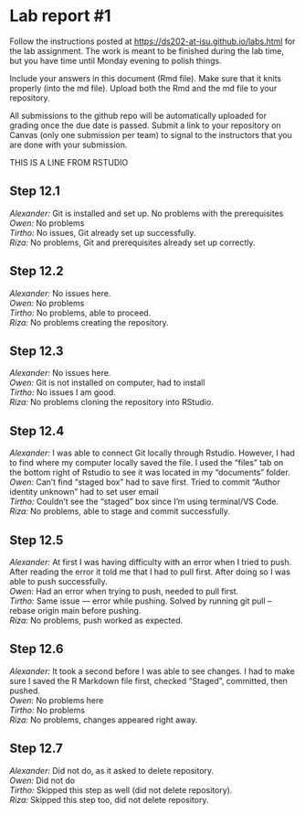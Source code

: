 
<!-- README.md is generated from README.Rmd. Please edit the README.Rmd file -->

# Lab report #1

Follow the instructions posted at
<https://ds202-at-isu.github.io/labs.html> for the lab assignment. The
work is meant to be finished during the lab time, but you have time
until Monday evening to polish things.

Include your answers in this document (Rmd file). Make sure that it
knits properly (into the md file). Upload both the Rmd and the md file
to your repository.

All submissions to the github repo will be automatically uploaded for
grading once the due date is passed. Submit a link to your repository on
Canvas (only one submission per team) to signal to the instructors that
you are done with your submission.

THIS IS A LINE FROM RSTUDIO

## Step 12.1

*Alexander:* Git is installed and set up. No problems with the
prerequisites  
*Owen:* No problems  
*Tirtho:* No issues, Git already set up successfully.  
*Riza:* No problems, Git and prerequisites already set up correctly.

## Step 12.2

*Alexander:* No issues here.  
*Owen:* No problems  
*Tirtho:* No problems, able to proceed.  
*Riza:* No problems creating the repository.

## Step 12.3

*Alexander:* No issues here.  
*Owen:* Git is not installed on computer, had to install  
*Tirtho:* No issues I am good.  
*Riza:* No problems cloning the repository into RStudio.

## Step 12.4

*Alexander:* I was able to connect Git locally through Rstudio. However,
I had to find where my computer locally saved the file. I used the
“files” tab on the bottom right of Rstudio to see it was located in my
“documents” folder.  
*Owen:* Can’t find “staged box” had to save first. Tried to commit
“Author identity unknown” had to set user email  
*Tirtho:* Couldn’t see the “staged” box since I’m using terminal/VS Code.  
*Riza:* No problems, able to stage and commit successfully.

## Step 12.5

*Alexander:* At first I was having difficulty with an error when I tried
to push. After reading the error it told me that I had to pull first.
After doing so I was able to push successfully.  
*Owen:* Had an error when trying to push, needed to pull first.  
*Tirtho:* Same issue — error while pushing. Solved by running git pull
–rebase origin main before pushing.  
*Riza:* No problems, push worked as expected.

## Step 12.6

*Alexander:* It took a second before I was able to see changes. I had to
make sure I saved the R Markdown file first, checked “Staged”,
committed, then pushed.  
*Owen:* No problems here  
*Tirtho:* No problems  
*Riza:* No problems, changes appeared right away.

## Step 12.7

*Alexander:* Did not do, as it asked to delete repository.  
*Owen:* Did not do  
*Tirtho:* Skipped this step as well (did not delete repository).  
*Riza:* Skipped this step too, did not delete repository.